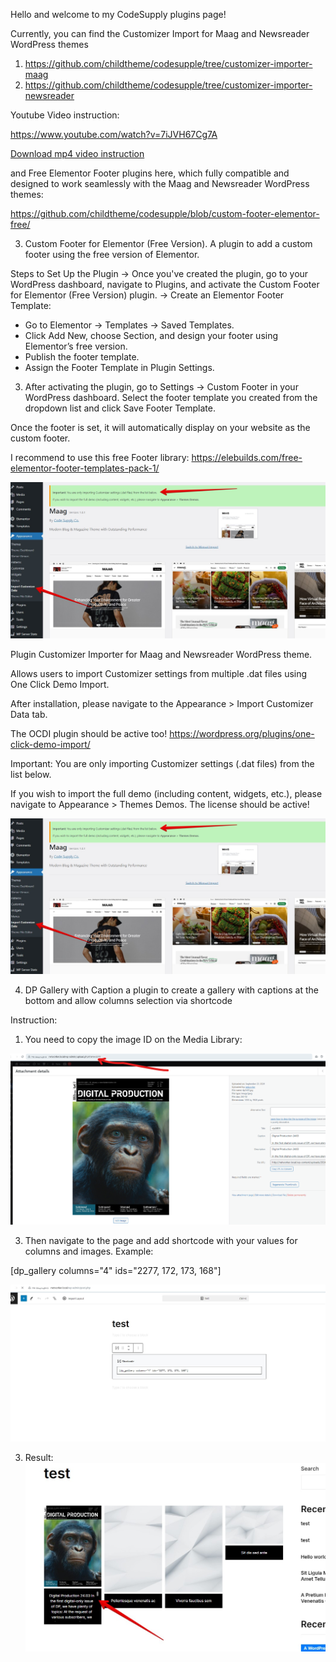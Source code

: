 Hello and welcome to my CodeSupply plugins page!

Currently, you can find the Customizer Import for Maag and Newsreader WordPress themes 
1) https://github.com/childtheme/codesupple/tree/customizer-importer-maag 
2) https://github.com/childtheme/codesupple/tree/customizer-importer-newsreader

Youtube Video instruction: 

https://www.youtube.com/watch?v=7iJVH67Cg7A

[Download mp4 video instruction](https://github.com/childtheme/codesupple/blob/main/video_customizer.mp4)

and Free Elementor Footer plugins here, which fully compatible and designed to work seamlessly with the Maag and Newsreader WordPress themes:

https://github.com/childtheme/codesupple/blob/custom-footer-elementor-free/

3) Custom Footer for Elementor (Free Version).
   A plugin to add a custom footer using the free version of Elementor.

Steps to Set Up the Plugin
-> Once you've created the plugin, go to your WordPress dashboard, navigate to Plugins, and activate the Custom Footer for Elementor (Free Version) plugin.
-> Create an Elementor Footer Template:
- Go to Elementor → Templates → Saved Templates.
- Click Add New, choose Section, and design your footer using Elementor’s free version.
- Publish the footer template.
- Assign the Footer Template in Plugin Settings.

3. After activating the plugin, go to Settings → Custom Footer in your WordPress dashboard.
Select the footer template you created from the dropdown list and click Save Footer Template.

Once the footer is set, it will automatically display on your website as the custom footer.

I recommend to use this free Footer library:
https://elebuilds.com/free-elementor-footer-templates-pack-1/

![Alt text](https://github.com/childtheme/codesupple/blob/main/screenshot.jpg)

Plugin Customizer Importer for Maag and Newsreader WordPress theme.

Allows users to import Customizer settings from multiple .dat files using One Click Demo Import.

After installation, please navigate to the Appearance > Import Customizer Data tab.

The OCDI plugin should be active too!
https://wordpress.org/plugins/one-click-demo-import/

Important: You are only importing Customizer settings (.dat files) from the list below.

If you wish to import the full demo (including content, widgets, etc.), please navigate to Appearance > Themes Demos. The license should be active!

![Alt text](https://github.com/childtheme/codesupple/blob/customizer-importer-maag/screenshot.jpg)

4) DP Gallery with Caption a plugin to create a gallery with captions at the bottom and allow columns selection via shortcode

Instruction: 

1. You need to copy the image ID on the Media Library:
   
![Alt text](https://github.com/childtheme/codesupple/blob/dp-gallery-caption-plugin/screenshot1.png)

3.  Then navigate to the page and add shortcode with your values for columns and images. Example:

   [dp_gallery columns="4" ids="2277, 172, 173, 168"]

![Alt text](https://github.com/childtheme/codesupple/blob/dp-gallery-caption-plugin/step2.jpg)

3. Result:
![Alt text](https://github.com/childtheme/codesupple/blob/dp-gallery-caption-plugin/screenshot2.jpg)



